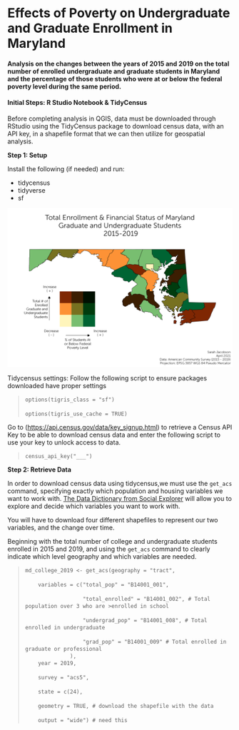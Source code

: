 
# Effects of Poverty on Undergraduate and Graduate Enrollment in Maryland 
#### Analysis on the changes between the years of 2015 and 2019 on the total number of enrolled undergraduate and graduate students in Maryland and the percentage of those students who were at or below the federal poverty level during the same period. 

#### Initial Steps: R Studio Notebook & TidyCensus
Before completing analysis in QGIS, data must be downloaded through RStudio using the TidyCensus package to download census data, with an API key, in a shapefile format that we can then utilize for geospatial analysis. 

**Step 1: Setup**

Install the following (if needed) and run:

* tidycensus
* tidyverse
* sf

<img src="images/lab6bivariatemap.png"/>

Tidycensus settings: Follow the following script to ensure packages downloaded have proper settings

>     options(tigris_class = "sf")
>  
>     options(tigris_use_cache = TRUE)

Go to (https://api.census.gov/data/key_signup.html) to retrieve a Census API Key to be able to download census data and enter the following script to use your key to unlock access to data. 

>     census_api_key("___")

**Step 2: Retrieve Data**

In order to download census data using tidycensus,we must use the `get_acs` command, specifying exactly which population and housing variables we want to work with. [The Data Dictionary from Social Explorer](https://www.socialexplorer.com/data/ACS2019_5yr/metadata/?ds=ACS19_5yr) will allow you to explore and decide which variables you want to work with. 

You will have to download four different shapefiles to represent our two variables, and the change over time. 

Beginning with the total number of college and undergraduate students enrolled in 2015 and 2019, and using the `get_acs` command to clearly indicate which level geography and which variables are needed.

>     md_college_2019 <- get_acs(geography = "tract", 
> 
>         variables = c("total_pop" = "B14001_001",
> 
>                       "total_enrolled" = "B14001_002", # Total population over 3 who are >enrolled in school
>                   
>                       "undergrad_pop" = "B14001_008", # Total enrolled in undergraduate
>                   
>                       "grad_pop" = "B14001_009" # Total enrolled in graduate or professional
>                   ), 
>         year = 2019,
>     
>         survey = "acs5",
>     
>         state = c(24), 
>     
>         geometry = TRUE, # download the shapefile with the data
>     
>         output = "wide") # need this
>     
